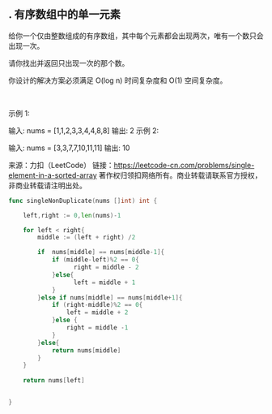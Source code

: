 ## . 有序数组中的单一元素
给你一个仅由整数组成的有序数组，其中每个元素都会出现两次，唯有一个数只会出现一次。

请你找出并返回只出现一次的那个数。

你设计的解决方案必须满足 O(log n) 时间复杂度和 O(1) 空间复杂度。

 

示例 1:

输入: nums = [1,1,2,3,3,4,4,8,8]
输出: 2
示例 2:

输入: nums =  [3,3,7,7,10,11,11]
输出: 10

来源：力扣（LeetCode）
链接：https://leetcode-cn.com/problems/single-element-in-a-sorted-array
著作权归领扣网络所有。商业转载请联系官方授权，非商业转载请注明出处。
```go
func singleNonDuplicate(nums []int) int {

    left,right := 0,len(nums)-1

    for left < right{
        middle := (left + right) /2

        if  nums[middle] == nums[middle-1]{
            if (middle-left)%2 == 0{
                  right = middle - 2  
            }else{
                  left = middle + 1
            }
        }else if nums[middle] == nums[middle+1]{
            if (right-middle)%2 == 0{
                left = middle + 2
            }else {
                right = middle -1
            }
        }else{
            return nums[middle]
        }
    }
    
    return nums[left]


}
```
